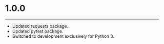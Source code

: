 # 1.0.0
---

* Updated requests package.
* Updated pytest package.
* Switched to development exclusively for Python 3.
